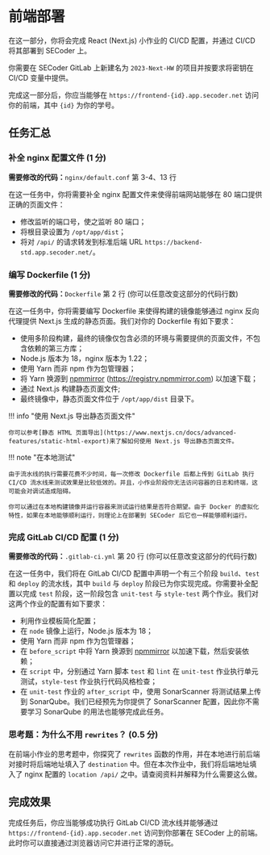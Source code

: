 # 前端部署

在这一部分，你将会完成 React (Next.js) 小作业的 CI/CD 配置，并通过 CI/CD 将其部署到 SECoder 上。

你需要在 SECoder GitLab 上新建名为 `2023-Next-HW` 的项目并按要求将密钥在 CI/CD 变量中提供。

完成这一部分后，你应当能够在 `https://frontend-{id}.app.secoder.net` 访问你的前端，其中 `{id}` 为你的学号。

## 任务汇总

### 补全 nginx 配置文件 (1 分)

**需要修改的代码：**`nginx/default.conf` 第 3-4、13 行

在这一任务中，你将需要补全 nginx 配置文件来使得前端网站能够在 80 端口提供正确的页面文件：

- 修改监听的端口号，使之监听 80 端口；
- 将根目录设置为 `/opt/app/dist`；
- 将对 `/api/` 的请求转发到标准后端 URL `https://backend-std.app.secoder.net/`。

### 编写 Dockerfile (1 分)

**需要修改的代码：**`Dockerfile` 第 2 行 (你可以任意改变这部分的代码行数)

在这一任务中，你将需要编写 Dockerfile 来使得构建的镜像能够通过 nginx 反向代理提供 Next.js 生成的静态页面。我们对你的 Dockerfile 有如下要求：

- 使用多阶段构建，最终的镜像仅包含必须的环境与需要提供的页面文件，不包含依赖的第三方库；
- Node.js 版本为 18，nginx 版本为 1.22；
- 使用 Yarn 而非 npm 作为包管理器；
- 将 Yarn 换源到 [npmmirror](https://npmmirror.com) (https://registry.npmmirror.com) 以加速下载；
- 通过 Next.js 构建静态页面文件;
- 最终镜像中，静态页面文件位于 `/opt/app/dist` 目录下。

!!! info "使用 Next.js 导出静态页面文件"

    你可以参考[静态 HTML 页面导出](https://www.nextjs.cn/docs/advanced-features/static-html-export)来了解如何使用 Next.js 导出静态页面文件。

!!! note "在本地测试"

    由于流水线的执行需要花费不少时间，每一次修改 Dockerfile 后都上传到 GitLab 执行 CI/CD 流水线来测试效果是比较低效的。并且，小作业阶段你无法访问容器的日志和终端，这可能会对调试造成阻碍。
    
    你可以通过在本地构建镜像并运行容器来测试运行结果是否符合期望。由于 Docker 的虚拟化特性，如果在本地能够顺利运行，则理论上在部署到 SECoder 后它也一样能够顺利运行。

### 完成 GitLab CI/CD 配置 (1 分)

**需要修改的代码：**`.gitlab-ci.yml` 第 20 行 (你可以任意改变这部分的代码行数)

在这一任务中，我们将在 GitLab CI/CD 配置中声明一个有三个阶段 `build`、`test` 和 `deploy` 的流水线，其中 `build` 与 `deploy` 阶段已为你实现完成。你需要补全配置以完成 `test` 阶段，这一阶段包含 `unit-test` 与 `style-test` 两个作业。我们对这两个作业的配置有如下要求：

- 利用作业模板简化配置；
- 在 `node` 镜像上运行，Node.js 版本为 18；
- 使用 Yarn 而非 npm 作为包管理器；
- 在 `before_script` 中将 Yarn 换源到 [npmmirror](https://npmmirror.com) 以加速下载，然后安装依赖；
- 在 `script` 中，分别通过 Yarn 脚本 `test` 和 `lint` 在 `unit-test` 作业执行单元测试，`style-test` 作业执行代码风格检查；
- 在 `unit-test` 作业的 `after_script` 中，使用 SonarScanner 将测试结果上传到 SonarQube。我们已经预先为你提供了 SonarScanner 配置，因此你不需要学习 SonarQube 的用法也能够完成此任务。

### 思考题：为什么不用 `rewrites`？ (0.5 分)

在前端小作业的思考题中，你探究了 `rewrites` 函数的作用，并在本地进行前后端对接时将后端地址填入了 `destination` 中。但在本次作业中，我们将后端地址填入了 nginx 配置的 `location /api/` 之中。请查阅资料并解释为什么需要这么做。

## 完成效果

完成任务后，你应当能够成功执行 GitLab CI/CD 流水线并能够通过 `https://frontend-{id}.app.secoder.net` 访问到你部署在 SECoder 上的前端。此时你可以直接通过浏览器访问它并进行正常的游玩。